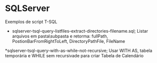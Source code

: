 # SQLServer
Exemplos de script T-SQL

* sqlserver-tsql-query-listfiles-extract-directories-filename.sql; Listar arquivos em pasta\subpasta e retorma: fullPath, PostionBarFromRightToLeft, DirectoryPathFile, FileName

*sqlserver-tsql-query-with-as-while-not-recursive; Usar WITH AS, tabela temporária e WHILE sem recursivade para criar Tabela de Calendário
